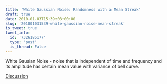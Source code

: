 ```yaml
---
title: 'White Gaussian Noise: Randomness with a Mean Streak'
draft: true
date: 2010-01-03T15:39:03+00:00
slug: '201001031539-white-gaussian-noise-mean-streak'
is_tweet: true
tweet_info:
  id: '7326185177'
  type: 'post'
  is_thread: False
---
```




White Gausian Noise - noise that is independent of time and frequency and its amplitude has certain mean value with variance of bell curve.

[Discussion](https://x.com/sytelus/status/7326185177)
